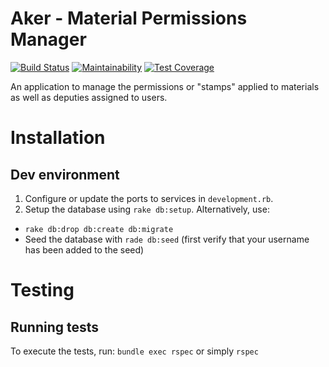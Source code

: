 # Aker - Material Permissions Manager

[![Build Status](https://travis-ci.org/sanger/aker-permissions-ui.svg?branch=devel)](https://travis-ci.org/sanger/aker-permissions-ui)
[![Maintainability](https://api.codeclimate.com/v1/badges/7e068987370a63dddd10/maintainability)](https://codeclimate.com/github/sanger/aker-permissions-ui/maintainability)
[![Test Coverage](https://api.codeclimate.com/v1/badges/7e068987370a63dddd10/test_coverage)](https://codeclimate.com/github/sanger/aker-permissions-ui/test_coverage)

An application to manage the permissions or "stamps" applied to materials as well as deputies assigned to users.

# Installation
## Dev environment
1. Configure or update the ports to services in `development.rb`.
2. Setup the database using `rake db:setup`. Alternatively, use:
  * `rake db:drop db:create db:migrate`
  * Seed the database with `rade db:seed` (first verify that your username has been added to the seed)

# Testing
## Running tests
To execute the tests, run: `bundle exec rspec` or simply `rspec`
